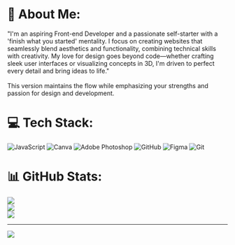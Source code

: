 # 💫 About Me:
"I'm an aspiring Front-end Developer and a passionate self-starter with a 'finish what you started' mentality. I focus on creating websites that seamlessly blend aesthetics and functionality, combining technical skills with creativity. My love for design goes beyond code—whether crafting sleek user interfaces or visualizing concepts in 3D, I'm driven to perfect every detail and bring ideas to life."<br><br>This version maintains the flow while emphasizing your strengths and passion for design and development.



# 💻 Tech Stack:
![JavaScript](https://img.shields.io/badge/javascript-%23323330.svg?style=for-the-badge&logo=javascript&logoColor=%23F7DF1E) ![Canva](https://img.shields.io/badge/Canva-%2300C4CC.svg?style=for-the-badge&logo=Canva&logoColor=white) ![Adobe Photoshop](https://img.shields.io/badge/adobe%20photoshop-%2331A8FF.svg?style=for-the-badge&logo=adobe%20photoshop&logoColor=white) ![GitHub](https://img.shields.io/badge/github-%23121011.svg?style=for-the-badge&logo=github&logoColor=white) ![Figma](https://img.shields.io/badge/figma-%23F24E1E.svg?style=for-the-badge&logo=figma&logoColor=white) ![Git](https://img.shields.io/badge/git-%23F05033.svg?style=for-the-badge&logo=git&logoColor=white)
# 📊 GitHub Stats:
![](https://github-readme-stats.vercel.app/api?username=DavyMcDick&theme=transparent&hide_border=false&include_all_commits=true&count_private=false)<br/>
![](https://github-readme-streak-stats.herokuapp.com/?user=DavyMcDick&theme=transparent&hide_border=false)<br/>
![](https://github-readme-stats.vercel.app/api/top-langs/?username=DavyMcDick&theme=transparent&hide_border=false&include_all_commits=true&count_private=false&layout=compact)

---
[![](https://visitcount.itsvg.in/api?id=DavyMcDick&icon=0&color=0)](https://visitcount.itsvg.in)

<!-- Proudly created with GPRM ( https://gprm.itsvg.in ) -->
